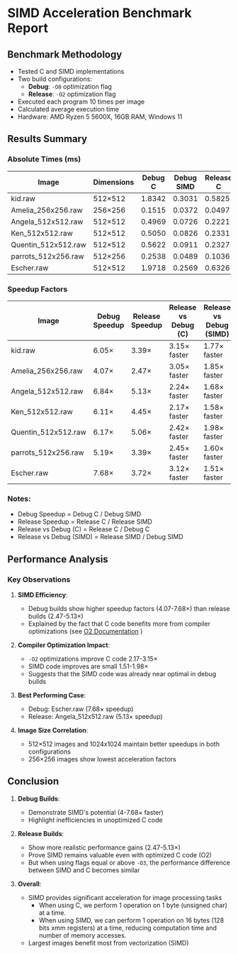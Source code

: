 <!-- Benchmark both solutions and compare their performance.
Comment on the expected acceleration factor, the actual results, the difference between debug and release compilation, etc. -->

# SIMD Acceleration Benchmark Report

## Benchmark Methodology
- Tested C and SIMD implementations
- Two build configurations:
  - **Debug**: `-O0` optimization flag
  - **Release**: `-O2` optimization flag
- Executed each program 10 times per image
- Calculated average execution time
- Hardware: AMD Ryzen 5 5600X, 16GB RAM, Windows 11

## Results Summary

### Absolute Times (ms)

| Image               | Dimensions | Debug C | Debug SIMD | Release C | Release SIMD |
|---------------------|------------|---------|------------|-----------|--------------|
| kid.raw            | 512×512    | 1.8342  | 0.3031     | 0.5825    | 0.1717       |
| Amelia_256x256.raw | 256×256    | 0.1515  | 0.0372     | 0.0497    | 0.0201       |
| Angela_512x512.raw | 512×512    | 0.4969  | 0.0726     | 0.2221    | 0.0433       |
| Ken_512x512.raw    | 512×512    | 0.5050  | 0.0826     | 0.2331    | 0.0524       |
| Quentin_512x512.raw| 512×512    | 0.5622  | 0.0911     | 0.2327    | 0.0460       |
| parrots_512x256.raw| 512×256    | 0.2538  | 0.0489     | 0.1036    | 0.0306       |
| Escher.raw         | 512×512    | 1.9718  | 0.2569     | 0.6326    | 0.1702       |

### Speedup Factors

| Image               | Debug Speedup | Release Speedup | Release vs Debug (C) | Release vs Debug (SIMD) |
|---------------------|---------------|-----------------|----------------------|-------------------------|
| kid.raw            | 6.05×         | 3.39×           | 3.15× faster         | 1.77× faster            |
| Amelia_256x256.raw | 4.07×         | 2.47×           | 3.05× faster         | 1.85× faster            |
| Angela_512x512.raw | 6.84×         | 5.13×           | 2.24× faster         | 1.68× faster            |
| Ken_512x512.raw    | 6.11×         | 4.45×           | 2.17× faster         | 1.58× faster            |
| Quentin_512x512.raw| 6.17×         | 5.06×           | 2.42× faster         | 1.98× faster            |
| parrots_512x256.raw| 5.19×         | 3.39×           | 2.45× faster         | 1.60× faster            |
| Escher.raw         | 7.68×         | 3.72×           | 3.12× faster         | 1.51× faster            |

<!-- Remarks -->
### Notes:
- Debug Speedup = Debug C / Debug SIMD
- Release Speedup = Release C / Release SIMD
- Release vs Debug (C) = Release C / Debug C
- Release vs Debug (SIMD) = Release SIMD / Debug SIMD

## Performance Analysis

### Key Observations

1. **SIMD Efficiency**:
   - Debug builds show higher speedup factors (4.07-7.68×) than release builds (2.47-5.13×)
   - Explained by the fact that C code benefits more from compiler optimizations (see [O2 Documentation](https://gcc.gnu.org/onlinedocs/gcc/Optimize-Options.html#index-O2) )

2. **Compiler Optimization Impact**:
   - `-O2` optimizations improve C code 2.17-3.15×
   - SIMD code improves are small 1.51-1.98×
   - Suggests that the SIMD code was already near optimal in debug builds

3. **Best Performing Case**:
   - Debug: Escher.raw (7.68× speedup)
   - Release: Angela_512x512.raw (5.13× speedup)

4. **Image Size Correlation**:
   - 512×512 images and 1024x1024 maintain better speedups in both configurations
   - 256×256 images show lowest acceleration factors

## Conclusion

1. **Debug Builds**:
   - Demonstrate SIMD's potential (4-7.68× faster)
   - Highlight inefficiencies in unoptimized C code

2. **Release Builds**:
   - Show more realistic performance gains (2.47-5.13×)
   - Prove SIMD remains valuable even with optimized C code (O2)
   - But when using flags equal or above `-O3`, the performance difference between SIMD and C becomes similar

3. **Overall**:
   - SIMD provides significant acceleration for image processing tasks
       - When using C, we perform 1 operation on 1 byte (unsigned char) at a time.
       - When using SIMD, we can perform 1 operation on 16 bytes (128 bits xmm registers) at a time, reducing computation time and number of memory accesses.
   - Largest images benefit most from vectorization (SIMD)